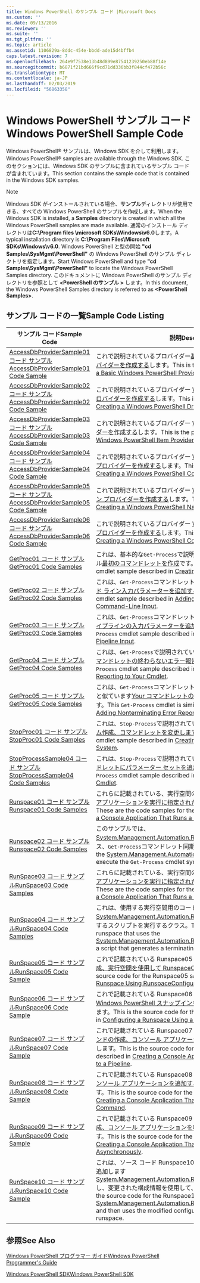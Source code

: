 ```yaml
---
title: Windows PowerShell のサンプル コード |Microsoft Docs
ms.custom: ''
ms.date: 09/13/2016
ms.reviewer: ''
ms.suite: ''
ms.tgt_pltfrm: ''
ms.topic: article
ms.assetid: 1106829a-8ddc-454e-bbdd-ade15d4bffb4
caps.latest.revision: 7
ms.openlocfilehash: 264e9f7538e13b48d899e87541239250eb88f14e
ms.sourcegitcommit: b6871f21bd666f9cd71dd336bb3f844cf472b56c
ms.translationtype: MT
ms.contentlocale: ja-JP
ms.lasthandoff: 02/03/2019
ms.locfileid: "56863358"
---
```

# <a name="windows-powershell-sample-code"></a><span data-ttu-id="6e792-102">Windows PowerShell サンプル コード</span><span class="sxs-lookup"><span data-stu-id="6e792-102">Windows PowerShell Sample Code</span></span>

<span data-ttu-id="6e792-103">Windows PowerShell® サンプルは、Windows SDK を介して利用します。</span><span class="sxs-lookup"><span data-stu-id="6e792-103">Windows PowerShell® samples are available through the Windows SDK.</span></span> <span data-ttu-id="6e792-104">このセクションには、Windows SDK のサンプルに含まれているサンプル コードが含まれています。</span><span class="sxs-lookup"><span data-stu-id="6e792-104">This section contains the sample code that is contained in the Windows SDK samples.</span></span>

> [!NOTE]
> <span data-ttu-id="6e792-105">Windows SDK がインストールされている場合、**サンプル**ディレクトリが使用できる、すべての Windows PowerShell のサンプルを作成します。</span><span class="sxs-lookup"><span data-stu-id="6e792-105">When the Windows SDK is installed, a **Samples** directory is created in which all the Windows PowerShell samples are made available.</span></span> <span data-ttu-id="6e792-106">通常のインストール ディレクトリは**C:\Program files \microsoft SDKs\Windows\v6.0**します。</span><span class="sxs-lookup"><span data-stu-id="6e792-106">A typical installation directory is **C:\Program Files\Microsoft SDKs\Windows\v6.0**.</span></span> <span data-ttu-id="6e792-107">Windows PowerShell と型の開始 **"cd Samples\SysMgmt\PowerShell"** の Windows PowerShell のサンプル ディレクトリを指定します。</span><span class="sxs-lookup"><span data-stu-id="6e792-107">Start Windows PowerShell and type **"cd Samples\SysMgmt\PowerShell"**  to locate the Windows PowerShell Samples directory.</span></span> <span data-ttu-id="6e792-108">このドキュメントに Windows PowerShell のサンプル ディレクトリを参照として **\<PowerShell のサンプル >** します。</span><span class="sxs-lookup"><span data-stu-id="6e792-108">In this document, the Windows PowerShell Samples directory is referred to as **\<PowerShell Samples>**.</span></span>

## <a name="sample-code-listing"></a><span data-ttu-id="6e792-109">サンプル コードの一覧</span><span class="sxs-lookup"><span data-stu-id="6e792-109">Sample Code Listing</span></span>

|<span data-ttu-id="6e792-110">サンプル コード</span><span class="sxs-lookup"><span data-stu-id="6e792-110">Sample Code</span></span>|<span data-ttu-id="6e792-111">説明</span><span class="sxs-lookup"><span data-stu-id="6e792-111">Description</span></span>|
|-----------------|-----------------|
|[<span data-ttu-id="6e792-112">AccessDbProviderSample01 コード サンプル</span><span class="sxs-lookup"><span data-stu-id="6e792-112">AccessDbProviderSample01 Code Sample</span></span>](./accessdbprovidersample01-code-sample.md)|<span data-ttu-id="6e792-113">これで説明されているプロバイダー[基本的な Windows PowerShell プロバイダーを作成する](./creating-a-basic-windows-powershell-provider.md)します。</span><span class="sxs-lookup"><span data-stu-id="6e792-113">This is the provider described in [Creating a Basic Windows PowerShell Provider](./creating-a-basic-windows-powershell-provider.md).</span></span>|
|[<span data-ttu-id="6e792-114">AccessDbProviderSample02 コード サンプル</span><span class="sxs-lookup"><span data-stu-id="6e792-114">AccessDbProviderSample02 Code Sample</span></span>](./accessdbprovidersample02-code-sample.md)|<span data-ttu-id="6e792-115">これで説明されているプロバイダー [Windows PowerShell ドライブ プロバイダーを作成する](./creating-a-windows-powershell-drive-provider.md)します。</span><span class="sxs-lookup"><span data-stu-id="6e792-115">This is the provider described in [Creating a Windows PowerShell Drive Provider](./creating-a-windows-powershell-drive-provider.md).</span></span>|
|[<span data-ttu-id="6e792-116">AccessDbProviderSample03 コード サンプル</span><span class="sxs-lookup"><span data-stu-id="6e792-116">AccessDbProviderSample03 Code Sample</span></span>](./accessdbprovidersample03-code-sample.md)|<span data-ttu-id="6e792-117">これで説明されているプロバイダー [Windows PowerShell 項目プロバイダーを作成する](./creating-a-windows-powershell-item-provider.md)します。</span><span class="sxs-lookup"><span data-stu-id="6e792-117">This is the provider described in [Creating a Windows PowerShell Item Provider](./creating-a-windows-powershell-item-provider.md).</span></span>|
|[<span data-ttu-id="6e792-118">AccessDbProviderSample04 コード サンプル</span><span class="sxs-lookup"><span data-stu-id="6e792-118">AccessDbProviderSample04 Code Sample</span></span>](./accessdbprovidersample04-code-sample.md)|<span data-ttu-id="6e792-119">これで説明されているプロバイダー [Windows PowerShell コンテナー プロバイダーを作成する](./creating-a-windows-powershell-container-provider.md)します。</span><span class="sxs-lookup"><span data-stu-id="6e792-119">This is the provider described in [Creating a Windows PowerShell Container Provider](./creating-a-windows-powershell-container-provider.md).</span></span>|
|[<span data-ttu-id="6e792-120">AccessDbProviderSample05 コード サンプル</span><span class="sxs-lookup"><span data-stu-id="6e792-120">AccessDbProviderSample05 Code Sample</span></span>](./accessdbprovidersample05-code-sample.md)|<span data-ttu-id="6e792-121">これで説明されているプロバイダー [Windows PowerShell ナビゲーション プロバイダーを作成する](./creating-a-windows-powershell-navigation-provider.md)します。</span><span class="sxs-lookup"><span data-stu-id="6e792-121">This is the provider described in [Creating a Windows PowerShell Navigation Provider](./creating-a-windows-powershell-navigation-provider.md).</span></span>|
|[<span data-ttu-id="6e792-122">AccessDbProviderSample06 コード サンプル</span><span class="sxs-lookup"><span data-stu-id="6e792-122">AccessDbProviderSample06 Code Sample</span></span>](./accessdbprovidersample06-code-sample.md)|<span data-ttu-id="6e792-123">これで説明されているプロバイダー [Windows PowerShell コンテンツ プロバイダーを作成する](./creating-a-windows-powershell-content-provider.md)します。</span><span class="sxs-lookup"><span data-stu-id="6e792-123">This is the provider described in [Creating a Windows PowerShell Content Provider](./creating-a-windows-powershell-content-provider.md).</span></span>|
|[<span data-ttu-id="6e792-124">GetProc01 コード サンプル</span><span class="sxs-lookup"><span data-stu-id="6e792-124">GetProc01 Code Samples</span></span>](./getproc01-code-samples.md)|<span data-ttu-id="6e792-125">これは、基本的な`Get-Process`で説明されているコマンドレット サンプル[最初のコマンドレットを作成](../cmdlet/creating-a-cmdlet-without-parameters.md)です。</span><span class="sxs-lookup"><span data-stu-id="6e792-125">This is the basic `Get-Process` cmdlet sample described in [Creating Your First Cmdlet](../cmdlet/creating-a-cmdlet-without-parameters.md).</span></span>|
|[<span data-ttu-id="6e792-126">GetProc02 コード サンプル</span><span class="sxs-lookup"><span data-stu-id="6e792-126">GetProc02 Code Samples</span></span>](./getproc02-code-samples.md)|<span data-ttu-id="6e792-127">これは、`Get-Process`コマンドレットのサンプルが記載[プロセス コマンド ライン入力パラメーターを追加する](../cmdlet/adding-parameters-that-process-command-line-input.md)します。</span><span class="sxs-lookup"><span data-stu-id="6e792-127">This is the `Get-Process` cmdlet sample described in [Adding Parameters that Process Command-Line Input](../cmdlet/adding-parameters-that-process-command-line-input.md).</span></span>|
|[<span data-ttu-id="6e792-128">GetProc03 コード サンプル</span><span class="sxs-lookup"><span data-stu-id="6e792-128">GetProc03 Code Samples</span></span>](./getproc03-code-samples.md)|<span data-ttu-id="6e792-129">これは、`Get-Process`コマンドレットのサンプルが記載[そのプロセス パイプラインの入力パラメーターを追加する](../cmdlet/adding-parameters-that-process-pipeline-input.md)します。</span><span class="sxs-lookup"><span data-stu-id="6e792-129">This is the `Get-Process` cmdlet sample described in [Adding Parameters that Process Pipeline Input](../cmdlet/adding-parameters-that-process-pipeline-input.md).</span></span>|
|[<span data-ttu-id="6e792-130">GetProc04 コード サンプル</span><span class="sxs-lookup"><span data-stu-id="6e792-130">GetProc04 Code Samples</span></span>](./getproc04-code-samples.md)|<span data-ttu-id="6e792-131">これは、`Get-Process`で説明されているコマンドレット サンプル[Your コマンドレットの終わらないエラー報告の追加](../cmdlet/adding-non-terminating-error-reporting-to-your-cmdlet.md)します。</span><span class="sxs-lookup"><span data-stu-id="6e792-131">This is the `Get-Process` cmdlet sample described in [Adding Nonterminating Error Reporting to Your Cmdlet](../cmdlet/adding-non-terminating-error-reporting-to-your-cmdlet.md).</span></span>|
|[<span data-ttu-id="6e792-132">GetProc05 コード サンプル</span><span class="sxs-lookup"><span data-stu-id="6e792-132">GetProc05 Code Samples</span></span>](./getproc05-code-samples.md)|<span data-ttu-id="6e792-133">これは、`Get-Process`コマンドレットで説明されているコマンドレットと似ています[Your コマンドレットの終わらないエラー報告の追加](../cmdlet/adding-non-terminating-error-reporting-to-your-cmdlet.md)します。</span><span class="sxs-lookup"><span data-stu-id="6e792-133">This `Get-Process` cmdlet is similar to the cmdlet described in [Adding Nonterminating Error Reporting to Your Cmdlet](../cmdlet/adding-non-terminating-error-reporting-to-your-cmdlet.md).</span></span>|
|[<span data-ttu-id="6e792-134">StopProc01 コード サンプル</span><span class="sxs-lookup"><span data-stu-id="6e792-134">StopProc01 Code Samples</span></span>](./stopproc01-code-samples.md)|<span data-ttu-id="6e792-135">これは、`Stop-Process`で説明されているコマンドレット サンプル[システム作成、コマンドレットを変更します](../cmdlet/creating-a-cmdlet-that-modifies-the-system.md)します。</span><span class="sxs-lookup"><span data-stu-id="6e792-135">This is the `Stop-Process` cmdlet sample described in [Creating a Cmdlet That Modifies the System](../cmdlet/creating-a-cmdlet-that-modifies-the-system.md).</span></span>|
|[<span data-ttu-id="6e792-136">StopProcessSample04 コード サンプル</span><span class="sxs-lookup"><span data-stu-id="6e792-136">StopProcessSample04 Code Samples</span></span>](./stopprocesssample04-code-samples.md)|<span data-ttu-id="6e792-137">これは、`Stop-Process`で説明されているコマンドレット サンプル[コマンドレットにパラメーター セットを追加する](../cmdlet/adding-parameter-sets-to-a-cmdlet.md)します。</span><span class="sxs-lookup"><span data-stu-id="6e792-137">This is the `Stop-Process` cmdlet sample described in [Adding Parameter Sets to a Cmdlet](../cmdlet/adding-parameter-sets-to-a-cmdlet.md).</span></span>|
|[<span data-ttu-id="6e792-138">Runspace01 コード サンプル</span><span class="sxs-lookup"><span data-stu-id="6e792-138">Runspace01 Code Samples</span></span>](./runspace01-code-samples.md)|<span data-ttu-id="6e792-139">これらに記載されている、実行空間のコード サンプルは、[コンソール アプリケーションを実行に指定されたコマンドを作成する](http://msdn.microsoft.com/en-us/793a6570-a072-4799-840b-172f28ce620e)します。</span><span class="sxs-lookup"><span data-stu-id="6e792-139">These are the code samples for the runspace described in [Creating a Console Application That Runs a Specified Command](http://msdn.microsoft.com/en-us/793a6570-a072-4799-840b-172f28ce620e).</span></span>|
|[<span data-ttu-id="6e792-140">Runspace02 コード サンプル</span><span class="sxs-lookup"><span data-stu-id="6e792-140">Runspace02 Code Samples</span></span>](./runspace02-code-samples.md)|<span data-ttu-id="6e792-141">このサンプルでは、 [System.Management.Automation.Runspaceinvoke](/dotnet/api/System.Management.Automation.RunspaceInvoke)を実行するクラス、`Get-Process`コマンドレット同期的にします。</span><span class="sxs-lookup"><span data-stu-id="6e792-141">This sample uses the [System.Management.Automation.Runspaceinvoke](/dotnet/api/System.Management.Automation.RunspaceInvoke) class to execute the `Get-Process` cmdlet synchronously.</span></span>|
|[<span data-ttu-id="6e792-142">RunSpace03 コード サンプル</span><span class="sxs-lookup"><span data-stu-id="6e792-142">RunSpace03 Code Samples</span></span>](./runspace03-code-samples.md)|<span data-ttu-id="6e792-143">これらに記載されている、実行空間のコード サンプルは、[コンソール アプリケーションを実行に指定されたスクリプトを作成する](http://msdn.microsoft.com/en-us/a93e6006-36db-4bcc-b9da-c5bebf4ffd68)します。</span><span class="sxs-lookup"><span data-stu-id="6e792-143">These are the code samples for the runspace described in [Creating a Console Application That Runs a Specified Script](http://msdn.microsoft.com/en-us/a93e6006-36db-4bcc-b9da-c5bebf4ffd68).</span></span>|
|[<span data-ttu-id="6e792-144">RunSpace04 コード サンプル</span><span class="sxs-lookup"><span data-stu-id="6e792-144">RunSpace04 Code Samples</span></span>](./runspace04-code-samples.md)|<span data-ttu-id="6e792-145">これは、使用する実行空間用のコード サンプル、 [System.Management.Automation.Runspaceinvoke](/dotnet/api/System.Management.Automation.RunspaceInvoke)終了エラーを生成するスクリプトを実行するクラス。</span><span class="sxs-lookup"><span data-stu-id="6e792-145">This is a code sample for a runspace that uses the [System.Management.Automation.Runspaceinvoke](/dotnet/api/System.Management.Automation.RunspaceInvoke) class to execute a script that generates a terminating error.</span></span>|
|[<span data-ttu-id="6e792-146">RunSpace05 コード サンプル</span><span class="sxs-lookup"><span data-stu-id="6e792-146">RunSpace05 Code Sample</span></span>](./runspace05-code-sample.md)|<span data-ttu-id="6e792-147">これで記載されている Runspace05 サンプルのソース コードは、[構成、実行空間を使用して RunspaceConfiguration](http://msdn.microsoft.com/en-us/42681d19-2d05-4975-befd-afb1990e79b2)します。</span><span class="sxs-lookup"><span data-stu-id="6e792-147">This is the source code for the Runspace05 sample described in [Configuring a Runspace Using RunspaceConfiguration](http://msdn.microsoft.com/en-us/42681d19-2d05-4975-befd-afb1990e79b2).</span></span>|
|[<span data-ttu-id="6e792-148">RunSpace06 コード サンプル</span><span class="sxs-lookup"><span data-stu-id="6e792-148">RunSpace06 Code Sample</span></span>](./runspace06-code-sample.md)|<span data-ttu-id="6e792-149">これで記載されている Runspace06 サンプルのソース コードは、 [、Windows PowerShell スナップインを使用して、実行空間を構成する](http://msdn.microsoft.com/en-us/a7289ee8-9732-49ee-91c7-d533e9538b83)します。</span><span class="sxs-lookup"><span data-stu-id="6e792-149">This is the source code for the Runspace06 sample described in [Configuring a Runspace Using a Windows PowerShell Snap-in](http://msdn.microsoft.com/en-us/a7289ee8-9732-49ee-91c7-d533e9538b83).</span></span>|
|[<span data-ttu-id="6e792-150">RunSpace07 コード サンプル</span><span class="sxs-lookup"><span data-stu-id="6e792-150">RunSpace07 Code Sample</span></span>](./runspace07-code-sample.md)|<span data-ttu-id="6e792-151">これで記載されている Runspace07 サンプルのソース コードは、[コマンドの作成、コンソール アプリケーションを追加しますパイプラインに](http://msdn.microsoft.com/en-us/01eb7808-e97b-4905-80be-9e2fa38c262e)します。</span><span class="sxs-lookup"><span data-stu-id="6e792-151">This is the source code for the Runspace07 sample described in [Creating a Console Application That Adds Commands to a Pipeline](http://msdn.microsoft.com/en-us/01eb7808-e97b-4905-80be-9e2fa38c262e).</span></span>|
|[<span data-ttu-id="6e792-152">RunSpace08 コード サンプル</span><span class="sxs-lookup"><span data-stu-id="6e792-152">RunSpace08 Code Sample</span></span>](./runspace08-code-sample.md)|<span data-ttu-id="6e792-153">これで記載されている Runspace08 サンプルのソース コードは、 [、コンソール アプリケーションを追加するパラメーターを作成コマンド](http://msdn.microsoft.com/en-us/848b2b46-60f1-4a86-b448-cfc7c0cccfba)します。</span><span class="sxs-lookup"><span data-stu-id="6e792-153">This is the source code for the Runspace08 sample described in [Creating a Console Application That Adds Parameters to a Command](http://msdn.microsoft.com/en-us/848b2b46-60f1-4a86-b448-cfc7c0cccfba).</span></span>|
|[<span data-ttu-id="6e792-154">RunSpace09 コード サンプル</span><span class="sxs-lookup"><span data-stu-id="6e792-154">RunSpace09 Code Sample</span></span>](./runspace09-code-sample.md)|<span data-ttu-id="6e792-155">これで記載されている Runspace09 サンプルのソース コードは、[作成、コンソール アプリケーションを呼び出す非同期をパイプライン](http://msdn.microsoft.com/en-us/198c1c94-2a06-457e-93ce-c0d910618e47)します。</span><span class="sxs-lookup"><span data-stu-id="6e792-155">This is the source code for the Runspace09 sample described in [Creating a Console Application That Invokes a Pipeline Asynchronously](http://msdn.microsoft.com/en-us/198c1c94-2a06-457e-93ce-c0d910618e47).</span></span>|
|[<span data-ttu-id="6e792-156">RunSpace10 コード サンプル</span><span class="sxs-lookup"><span data-stu-id="6e792-156">RunSpace10 Code Sample</span></span>](./runspace10-code-sample.md)|<span data-ttu-id="6e792-157">これは、ソース コード Runspace10 サンプルでは、コマンドレットを追加します[System.Management.Automation.Runspaces.Runspaceconfiguration](/dotnet/api/System.Management.Automation.Runspaces.RunspaceConfiguration)し、変更された構成情報を使用して、実行空間を作成します。</span><span class="sxs-lookup"><span data-stu-id="6e792-157">This is the source code for the Runspace10 sample, which adds a cmdlet to [System.Management.Automation.Runspaces.Runspaceconfiguration](/dotnet/api/System.Management.Automation.Runspaces.RunspaceConfiguration) and then uses the modified configuration information to create the runspace.</span></span>|

## <a name="see-also"></a><span data-ttu-id="6e792-158">参照</span><span class="sxs-lookup"><span data-stu-id="6e792-158">See Also</span></span>

[<span data-ttu-id="6e792-159">Windows PowerShell プログラマー ガイド</span><span class="sxs-lookup"><span data-stu-id="6e792-159">Windows PowerShell Programmer's Guide</span></span>](./windows-powershell-programmer-s-guide.md)

[<span data-ttu-id="6e792-160">Windows PowerShell SDK</span><span class="sxs-lookup"><span data-stu-id="6e792-160">Windows PowerShell SDK</span></span>](../windows-powershell-reference.md)